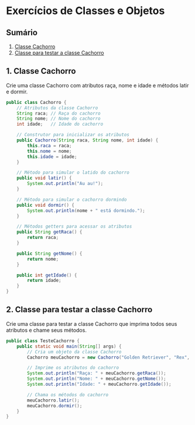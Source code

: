 # Exercícios de Classes e Objetos

## Sumário
1. [Classe Cachorro](#1-classe-cachorro)
2. [Classe para testar a classe Cachorro](#2-classe-para-testar-a-classe-cachorro)

## 1. Classe Cachorro
Crie uma classe Cachorro com atributos raça, nome e idade e métodos latir e dormir.
```java
public class Cachorro {
    // Atributos da classe Cachorro
    String raca; // Raça do cachorro
    String nome; // Nome do cachorro
    int idade;   // Idade do cachorro

    // Construtor para inicializar os atributos
    public Cachorro(String raca, String nome, int idade) {
        this.raca = raca;
        this.nome = nome;
        this.idade = idade;
    }

    // Método para simular o latido do cachorro
    public void latir() {
        System.out.println("Au au!");
    }

    // Método para simular o cachorro dormindo
    public void dormir() {
        System.out.println(nome + " está dormindo.");
    }

    // Métodos getters para acessar os atributos
    public String getRaca() {
        return raca;
    }

    public String getNome() {
        return nome;
    }

    public int getIdade() {
        return idade;
    }
}
```

## 2. Classe para testar a classe Cachorro
Crie uma classe para testar a classe Cachorro que imprima todos seus atributos e chame seus métodos.
```java
public class TesteCachorro {
    public static void main(String[] args) {
        // Cria um objeto da classe Cachorro
        Cachorro meuCachorro = new Cachorro("Golden Retriever", "Rex", 3);

        // Imprime os atributos do cachorro
        System.out.println("Raça: " + meuCachorro.getRaca());
        System.out.println("Nome: " + meuCachorro.getNome());
        System.out.println("Idade: " + meuCachorro.getIdade());

        // Chama os métodos do cachorro
        meuCachorro.latir();
        meuCachorro.dormir();
    }
}
```
